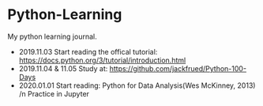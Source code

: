 # Python-Learning
My python learning journal.

- 2019.11.03
Start reading the offical tutorial: https://docs.python.org/3/tutorial/introduction.html
- 2019.11.04 & 11.05
Study at: https://github.com/jackfrued/Python-100-Days
- 2020.01.01
Start reading: Python for Data Analysis(Wes McKinney, 2013) /n
Practice in Jupyter
